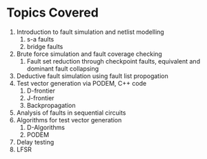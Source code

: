 # Topics Covered
1) Introduction to fault simulation and netlist modelling
	1) s-a faults
	2) bridge faults
2) Brute force simulation and fault coverage checking
	1) Fault set reduction through checkpoint faults, equivalent and dominant fault collapsing
3) Deductive fault simulation using fault list propogation
4) Test vector generation via PODEM, C++ code
	1) D-frontier
	2) J-frontier
	3) Backpropagation
5) Analysis of faults in sequential circuits
6) Algorithms for test vector generation
	1) D-Algorithms
	2) PODEM
7)  Delay testing
8) LFSR